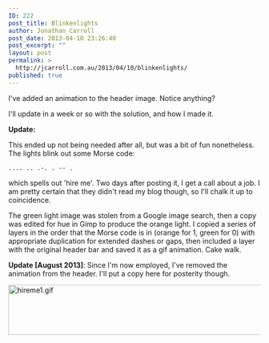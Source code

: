 ```yaml
---
ID: 222
post_title: Blinkenlights
author: Jonathan Carroll
post_date: 2013-04-10 23:26:40
post_excerpt: ""
layout: post
permalink: >
  http://jcarroll.com.au/2013/04/10/blinkenlights/
published: true
---
```

I've added an animation to the header image. Notice anything?

I'll update in a week or so with the solution, and how I made it.

<strong>Update: </strong>

This ended up not being needed after all, but was a bit of fun nonetheless. The lights blink out some Morse code:

<code>.... .. .-. . -- .</code>

which spells out 'hire me'. Two days after posting it, I get a call about a job. I am pretty certain that they didn't read my blog though, so I'll chalk it up to coincidence.

The green light image was stolen from a Google image search, then a copy was edited for hue in Gimp to produce the orange light. I copied a series of layers in the order that the Morse code is in (orange for 1, green for 0) with appropriate duplication for extended dashes or gaps, then included a layer with the original header bar and saved it as a gif animation. Cake walk.

<strong>Update [August 2013]</strong>: Since I'm now employed, I've removed the animation from the header. I'll put a copy here for posterity though.

<a href="http://jcarroll.com.au/wp-content/uploads/2013/04/hireme1.gif"><img class="aligncenter size-full wp-image-221" alt="hireme1.gif" src="http://jcarroll.com.au/wp-content/uploads/2013/04/hireme1.gif" width="600" height="100" /></a>